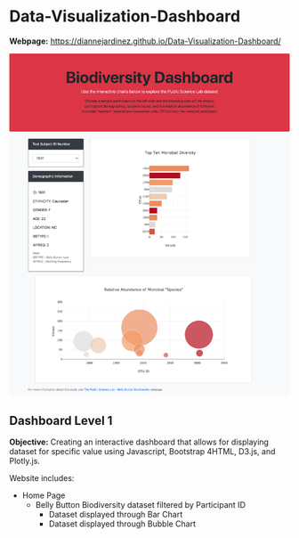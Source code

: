 # Data-Visualization-Dashboard

**Webpage:** https://diannejardinez.github.io/Data-Visualization-Dashboard/

![](https://github.com/diannejardinez/Data-Visualization-Dashboard/blob/master/index_lvl1.png)


## Dashboard  Level 1
**Objective:** Creating an interactive dashboard that allows for displaying dataset for specific value using Javascript, Bootstrap 4HTML, D3.js, and Plotly.js.

Website includes:
- Home Page
    - Belly Button Biodiversity dataset filtered by Participant ID
        - Dataset displayed through Bar Chart
        - Dataset displayed through Bubble Chart